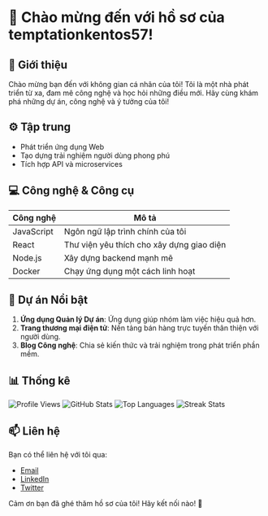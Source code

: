 # 👾 Chào mừng đến với hồ sơ của temptationkentos57!

## 📖 Giới thiệu
Chào mừng bạn đến với không gian cá nhân của tôi! Tôi là một nhà phát triển từ xa, đam mê công nghệ và học hỏi những điều mới. Hãy cùng khám phá những dự án, công nghệ và ý tưởng của tôi!

## ⚙️ Tập trung
- Phát triển ứng dụng Web
- Tạo dựng trải nghiệm người dùng phong phú
- Tích hợp API và microservices

## 💻 Công nghệ & Công cụ
| Công nghệ | Mô tả |
|-----------|-------|
| JavaScript | Ngôn ngữ lập trình chính của tôi |
| React | Thư viện yêu thích cho xây dựng giao diện |
| Node.js | Xây dựng backend mạnh mẽ |
| Docker | Chạy ứng dụng một cách linh hoạt |

## 🌟 Dự án Nổi bật
1. **Ứng dụng Quản lý Dự án**: Ứng dụng giúp nhóm làm việc hiệu quả hơn.
2. **Trang thương mại điện tử**: Nền tảng bán hàng trực tuyến thân thiện với người dùng.
3. **Blog Công nghệ**: Chia sẻ kiến thức và trải nghiệm trong phát triển phần mềm.

## 📊 Thống kê
![Profile Views](https://komarev.com/ghpvc/?username=temptationkentos57&label=Profile%20Views&color=blue&style=flat)
![GitHub Stats](https://github-readme-stats.vercel.app/api?username=temptationkentos57&show_icons=true&theme=radical)
![Top Languages](https://github-readme-stats.vercel.app/api/top-langs/?username=temptationkentos57&layout=compact&theme=radical)
![Streak Stats](https://streak-stats.demolab.com/?user=temptationkentos57&theme=radical)

## 📫 Liên hệ
Bạn có thể liên hệ với tôi qua:
- [Email](mailto:temptationkentos57@example.com)
- [LinkedIn](https://www.linkedin.com/in/temptationkentos57) 
- [Twitter](https://twitter.com/temptationkentos57)

Cảm ơn bạn đã ghé thăm hồ sơ của tôi! Hãy kết nối nào! 🎉